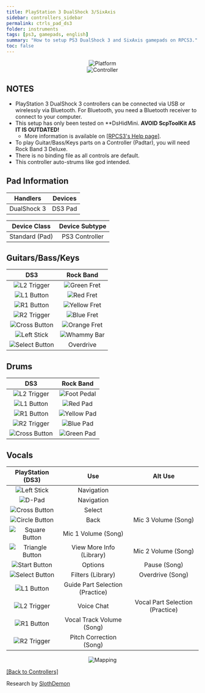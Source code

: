 ```yaml
---
title: PlayStation 3 DualShock 3/SixAxis
sidebar: controllers_sidebar
permalink: ctrls_pad_ds3
folder: instruments
tags: [ps3, gamepads, english]
summary: "How to setup PS3 DualShock 3 and SixAxis gamepads on RPCS3."
toc: false
---
```


<div align="center"> <img src="https://rb3pc.milohax.org/images/instruments/plat/ps3.png" alt="Platform" title="Platform"></div>

<div align="center"> <img src="https://rb3pc.milohax.org/images/instruments/cont/ps3ds3controller.png" alt="Controller" title="Controller"></div>

## NOTES

* PlayStation 3 DualShock 3 controllers can be connected via USB or wirelessly via Bluetooth. For Bluetooth, you need a Bluetooth receiver to connect to your computer.
* This setup has only been tested on **DsHidMini. **AVOID ScpToolKit AS IT IS OUTDATED!**
	* More information is available on [[RPCS3's Help page]](https://wiki.rpcs3.net/index.php?title=Help:Controller_Configuration#Using_DualShock_3_controller).
* To play Guitar/Bass/Keys parts on a Controller (Padtar), you will need Rock Band 3 Deluxe.
* There is no binding file as all controls are default.
* This controller auto-strums like god intended.

## Pad Information

| Handlers | Devices |
|:------------------:|:---------------------:|
| DualShock 3 | DS3 Pad |

| Device Class | Device Subtype |
|:------------------:|:---------------------:|
| Standard (Pad) | PS3 Controller |

## Guitars/Bass/Keys

| **DS3**          | **Rock Band** |
|:------------------:|:---------------------:|
| ![L2 Trigger](https://rb3pc.milohax.org/images/btns/ctrls/ps3/l2.png "L2 Trigger") | ![Green Fret](https://rb3pc.milohax.org/images/btns/gtrs/gf.png "Green Fret") |
| ![L1 Button](https://rb3pc.milohax.org/images/btns/ctrls/ps3/l1.png "L1 Button") | ![Red Fret](https://rb3pc.milohax.org/images/btns/gtrs/rf.png "Red Fret") |
| ![R1 Button](https://rb3pc.milohax.org/images/btns/ctrls/ps3/r1.png "R1 Button") | ![Yellow Fret](https://rb3pc.milohax.org/images/btns/gtrs/yf.png "Yellow Fret") |
| ![R2 Trigger](https://rb3pc.milohax.org/images/btns/ctrls/ps3/r2.png "R2 Trigger") | ![Blue Fret](https://rb3pc.milohax.org/images/btns/gtrs/bf.png "Blue Fret") |
| ![Cross Button](https://rb3pc.milohax.org/images/btns/ctrls/ps3/x.png "Cross Button") | ![Orange Fret](https://rb3pc.milohax.org/images/btns/gtrs/of.png "Orange Fret") |
| ![Left Stick](https://rb3pc.milohax.org/images/btns/ctrls/ps3/ls.png "Left Stick") | ![Whammy Bar](https://rb3pc.milohax.org/images/btns/gtrs/wb.png "Whammy Bar") |
| ![Select Button](https://rb3pc.milohax.org/images/btns/ctrls/ps3/sel.png "Select Button") | Overdrive |

## Drums

| **DS3**          | **Rock Band** |
|:------------------:|:---------------------:|
| ![L2 Trigger](https://rb3pc.milohax.org/images/btns/ctrls/ps3/l2.png "L2 Trigger") | ![Foot Pedal](https://rb3pc.milohax.org/images/btns/drms/rb/kp.png "Foot Pedal") |
| ![L1 Button](https://rb3pc.milohax.org/images/btns/ctrls/ps3/l1.png "L1 Button") | ![Red Pad](https://rb3pc.milohax.org/images/btns/drms/rb/rp.png "Red Pad") |
| ![R1 Button](https://rb3pc.milohax.org/images/btns/ctrls/ps3/r1.png "R1 Button") | ![Yellow Pad](https://rb3pc.milohax.org/images/btns/drms/rb/yp.png "Yellow Pad") |
| ![R2 Trigger](https://rb3pc.milohax.org/images/btns/ctrls/ps3/r2.png "R2 Trigger") | ![Blue Pad](https://rb3pc.milohax.org/images/btns/drms/rb/bp.png "Blue Pad") |
| ![Cross Button](https://rb3pc.milohax.org/images/btns/ctrls/ps3/x.png "Cross Button") | ![Green Pad](https://rb3pc.milohax.org/images/btns/drms/rb/gp.png "Green Pad") |


## Vocals

| **PlayStation (DS3)** | **Use**                         | **Alt Use**         |
|:---------------------:|:-------------------------------:|:-------------------:|
| ![Left Stick](https://rb3pc.milohax.org/images/btns/ctrls/ps3/ls.png "Left Stick") | Navigation | |
| ![D-Pad](https://rb3pc.milohax.org/images/btns/ctrls/ps3/dp.png "D-Pad") | Navigation | |
| ![Cross Button](https://rb3pc.milohax.org/images/btns/ctrls/ps3/x.png "Cross Button") | Select | |
| ![Circle Button](https://rb3pc.milohax.org/images/btns/ctrls/ps3/o.png "Circle Button") | Back | Mic 3 Volume (Song) |
| ![Square Button](https://rb3pc.milohax.org/images/btns/ctrls/ps3/s.png "Square Button") | Mic 1 Volume (Song) | |
| ![Triangle Button](https://rb3pc.milohax.org/images/btns/ctrls/ps3/t.png "Triangle Button") | View More Info (Library) | Mic 2 Volume (Song) |
| ![Start Button](https://rb3pc.milohax.org/images/btns/ctrls/ps3/sta.png "Start Button") | Options | Pause (Song) |
| ![Select Button](https://rb3pc.milohax.org/images/btns/ctrls/ps3/sel.png "Select Button") | Filters (Library) | Overdrive (Song) |
| ![L1 Button](https://rb3pc.milohax.org/images/btns/ctrls/ps3/l1.png "L1 Button") | Guide Part Selection (Practice) | |
| ![L2 Trigger](https://rb3pc.milohax.org/images/btns/ctrls/ps3/l2.png "L2 Trigger") | Voice Chat | Vocal Part Selection (Practice) |
| ![R1 Button](https://rb3pc.milohax.org/images/btns/ctrls/ps3/r1.png "R1 Button") | Vocal Track Volume (Song) | |
| ![R2 Trigger](https://rb3pc.milohax.org/images/btns/ctrls/ps3/r2.png "R2 Trigger") | Pitch Correction (Song) | |

<div align="center"> <img src="https://rb3pc.milohax.org/images/instruments/maps/padps3mapping.png" alt="Mapping" title="Mapping"></div>

[[Back to Controllers]](https://rb3pc.milohax.org/ctrls#instrument-list)

Research by [SlothDemon](https://www.youtube.com/@SlothDemon1991)